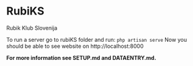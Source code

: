RubiKS
======

Rubik Klub Slovenija


To run a server go to rubiKS folder and run:
```php artisan serve``` 
Now you should be able to see website on http://localhost:8000 

**For more information see SETUP.md and DATAENTRY.md.**
